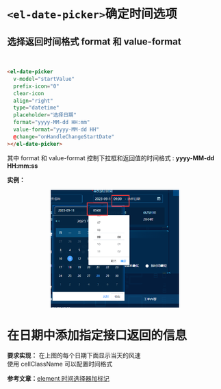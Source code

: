 # `<el-date-picker>`确定时间选项

## 选择返回时间格式 format 和 value-format

<br/>

```html
<el-date-picker
  v-model="startValue"
  prefix-icon="0"
  clear-icon
  align="right"
  type="datetime"
  placeholder="选择日期"
  format="yyyy-MM-dd HH:mm"
  value-format="yyyy-MM-dd HH"
  @change="onHandleChangeStartDate"
></el-date-picker>
```

其中 format 和 value-format 控制下拉框和返回值的时间格式 :
**yyyy-MM-dd HH:mm:ss**
<br/>

**实例：**<br/>

<center>
    <img src="../../assets/img/ppc.png" width="300"/>
</center>

# 在日期中添加指定接口返回的信息

**要求实现：** 在上图的每个日期下面显示当天的风速<br/>
使用 cellClassName 可以配置时间格式

**参考文章：**[element 时间选择器加标记](https://blog.csdn.net/m0_46301672/article/details/128951123)
